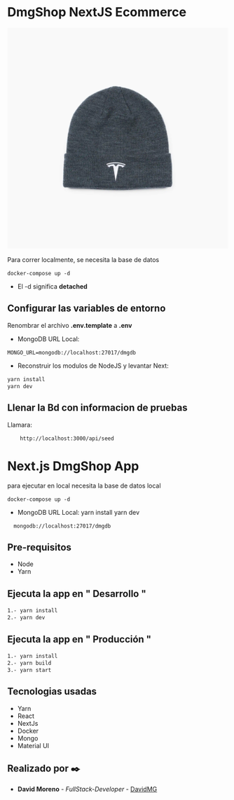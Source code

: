 # DmgShop NextJS Ecommerce

![Captura de la app](public/products/1623735-00-A_0_2000.jpg)

Para correr localmente, se necesita la base de datos

```
docker-compose up -d
```

- El -d significa **detached**

## Configurar las variables de entorno

Renombrar el archivo **.env.template** a **.env**

- MongoDB URL Local:

```
MONGO_URL=mongodb://localhost:27017/dmgdb
```

- Reconstruir los modulos de NodeJS y levantar Next:

```
yarn install
yarn dev
```

## Llenar la Bd con informacion de pruebas

Llamara:

```
    http://localhost:3000/api/seed
```

# Next.js DmgShop App

para ejecutar en local necesita la base de datos local

```
docker-compose up -d
```

- MongoDB URL Local:
  yarn install
  yarn dev

```
  mongodb://localhost:27017/dmgdb
```

## Pre-requisitos

- Node
- Yarn

## Ejecuta la app en " Desarrollo "

```
1.- yarn install
2.- yarn dev
```

## Ejecuta la app en " Producción "

```
1.- yarn install
2.- yarn build
3.- yarn start
```

## Tecnologias usadas

- Yarn
- React
- NextJs
- Docker
- Mongo
- Material UI

## Realizado por ✒️

- **David Moreno** - _FullStack-Developer_ - [DavidMG](https://github.com/DavidMorenoGuirao)
